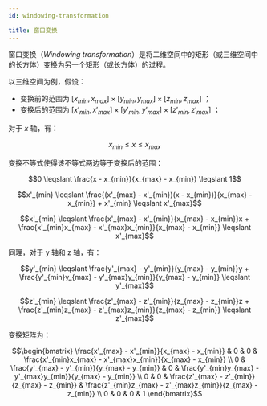 ```yaml
---
id: windowing-transformation

title: 窗口变换
---
```


窗口变换（_Windowing transformation_）是将二维空间中的矩形（或三维空间中的长方体）变换为另一个矩形（或长方体）的过程。

以三维空间为例，假设：

- 变换前的范围为 $[x_{min}, x_{max}] \times [y_{min}, y_{max}] \times [z_{min}, z_{max}]$ ；
- 变换后的范围为 $[x'_{min}, x'_{max}] \times [y'_{min}, y'_{max}] \times [z'_{min}, z'_{max}]$ ；

对于 $x$ 轴，有：

```math
x_{min} \leqslant x \leqslant x_{max}
```

变换不等式使得该不等式两边等于变换后的范围：

```math
0
\leqslant
\frac{x - x_{min}}{x_{max} - x_{min}}
\leqslant
1
```

```math
x'_{min}
\leqslant
\frac{(x'_{max} - x'_{min})(x - x_{min})}{x_{max} - x_{min}} + x'_{min}
\leqslant
x'_{max}
```

```math
x'_{min}
\leqslant
\frac{x'_{max} - x'_{min}}{x_{max} - x_{min}}x + \frac{x'_{min}x_{max} - x'_{max}x_{min}}{x_{max} - x_{min}}
\leqslant
x'_{max}
```

同理，对于 y 轴和 z 轴，有：

```math
y'_{min}
\leqslant
\frac{y'_{max} - y'_{min}}{y_{max} - y_{min}}y + \frac{y'_{min}y_{max} - y'_{max}y_{min}}{y_{max} - y_{min}}
\leqslant
y'_{max}
```

```math
z'_{min}
\leqslant
\frac{z'_{max} - z'_{min}}{z_{max} - z_{min}}z + \frac{z'_{min}z_{max} - z'_{max}z_{min}}{z_{max} - z_{min}}
\leqslant
z'_{max}
```

变换矩阵为：

```math
\begin{bmatrix}
\frac{x'_{max} - x'_{min}}{x_{max} - x_{min}} & 0 & 0 & \frac{x'_{min}x_{max} - x'_{max}x_{min}}{x_{max} - x_{min}} \\
0 & \frac{y'_{max} - y'_{min}}{y_{max} - y_{min}} & 0 & \frac{y'_{min}y_{max} - y'_{max}y_{min}}{y_{max} - y_{min}} \\
0 & 0 & \frac{z'_{max} - z'_{min}}{z_{max} - z_{min}} & \frac{z'_{min}z_{max} - z'_{max}z_{min}}{z_{max} - z_{min}} \\
0 & 0 & 0 & 1
\end{bmatrix}
```
